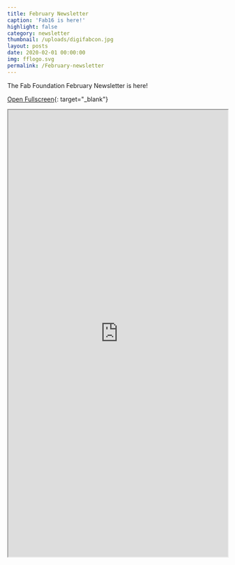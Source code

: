 ```yaml
---
title: February Newsletter
caption: 'Fab16 is here!'
highlight: false
category: newsletter
thumbnail: /uploads/digifabcon.jpg
layout: posts
date: 2020-02-01 00:00:00
img: fflogo.svg
permalink: /February-newsletter
---
```


The Fab Foundation February Newsletter is here\!

[Open Fullscreen](https://mailchi.mp/fabfoundation.org/fab16-montral-is-here){: target="_blank"}

<iframe src="https://mailchi.mp/fabfoundation.org/fab16-montral-is-here" style="max-width: 1024px; width: 100%; margin: 0 auto; height: 1024px"></iframe>